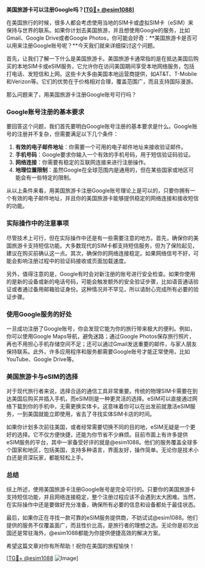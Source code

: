 **美国旅游卡可以注册Google吗？[[TG💪+ @esim1088](https://t.me/s/esim1088)]**

在美国旅行的时候，很多人都会考虑使用当地的SIM卡或虚拟SIM卡（eSIM）来保持与世界的联系。如果你计划去美国旅游，并且想使用Google的服务，比如Gmail、Google Drive或者Google Photos，你可能会好奇：**美国旅游卡是否可以用来注册Google账号呢？**今天我们就来详细探讨这个问题。

首先，让我们了解一下什么是美国旅游卡。美国旅游卡通常指的是在抵达美国后购买的本地SIM卡或eSIM服务，它允许你在访问美国期间享受本地网络服务，包括打电话、发短信和上网。这些卡大多由美国本地运营商提供，如AT&T、T-Mobile和Verizon等。它们的优势在于价格相对合理，覆盖范围广，而且支持国际漫游。

那么问题来了，用美国旅游卡注册Google账号可行吗？

### Google账号注册的基本要求

要回答这个问题，我们首先要明白Google账号注册的基本要求是什么。Google账号的注册并不复杂，但需要满足以下几个条件：

1. **有效的电子邮件地址**：你需要一个可用的电子邮件地址来接收验证邮件。
2. **手机号码**：Google要求你输入一个有效的手机号码，用于短信验证码验证。
3. **网络连接**：你需要有稳定的互联网连接来进行注册操作。
4. **地理位置限制**：虽然Google在全球范围内是通用的，但在某些国家或地区可能会有一些特定的限制。

从以上条件来看，用美国旅游卡注册Google账号理论上是可以的，只要你拥有一个有效的电子邮件地址，并且你的美国旅游卡能够提供稳定的网络连接和接收短信的功能。

### 实际操作中的注意事项

尽管技术上可行，但在实际操作中还是有一些需要注意的地方。首先，确保你的美国旅游卡支持短信功能。大多数现代的SIM卡都支持短信服务，但为了保险起见，建议在购买前确认这一点。其次，确保你的网络连接稳定。如果网络信号不好，可能会影响注册过程中的验证码接收或页面加载速度。

另外，值得注意的是，Google有时会对新注册的账号进行安全检查。如果你使用的是新的设备或新的电话号码，可能会触发额外的安全验证步骤，比如语音通话验证或者通过备用邮箱验证身份。这种情况并不罕见，所以请耐心完成所有必要的验证步骤。

### 使用Google服务的好处

一旦成功注册了Google账号，你会发现它能为你的旅行带来极大的便利。例如，你可以使用Google Maps导航，避免迷路；通过Google Photos保存旅行照片，再也不用担心手机存储空间不足；还可以通过Gmail发送重要的邮件，与家人朋友保持联系。此外，许多应用程序和服务都需要Google账号才能正常使用，比如YouTube、Google Drive等。

### 美国旅游卡与eSIM的选择

对于现代旅行者来说，选择合适的通信工具非常重要。传统的物理SIM卡需要在到达美国后购买并插入手机，而eSIM则是一种更灵活的选择。eSIM可以直接通过网络下载到你的手机中，无需更换实体卡。这意味着你可以在出发前就激活eSIM服务，一到美国就能立即使用，省去了寻找实体SIM卡店的时间。

如果你计划多次前往美国，或者经常需要切换不同的目的地，eSIM无疑是一个更好的选择。它不仅方便快捷，还能为你节省不少麻烦。目前市面上有许多提供eSIM服务的平台，其中一家备受好评的就是@esim1088。他们的服务覆盖全球多个国家和地区，包括美国，支持多种语言，界面友好，操作简单。无论你是技术小白还是资深玩家，都能轻松上手。

### 总结

综上所述，使用美国旅游卡注册Google账号是完全可行的。只要你的美国旅游卡支持短信功能，并且网络连接稳定，整个注册过程应该不会遇到太大困难。当然，在实际操作中还是要做好充分准备，确保所有必要的信息和设备都处于最佳状态。

最后，如果你正在寻找一款可靠的eSIM服务提供商，不妨试试@esim1088。他们提供的服务不仅覆盖面广，而且性价比高，是旅行者的理想之选。无论你是初次出国还是常驻海外，@esim1088都能为你提供便捷高效的解决方案。

希望这篇文章对你有所帮助！祝你在美国的旅程愉快！

[[TG💪+ @esim1088](https://t.me/s/esim1088) ![Image](https://i.postimg.cc/4NQfJmqS/Snipaste-2025-05-13-00-14-12.png)]